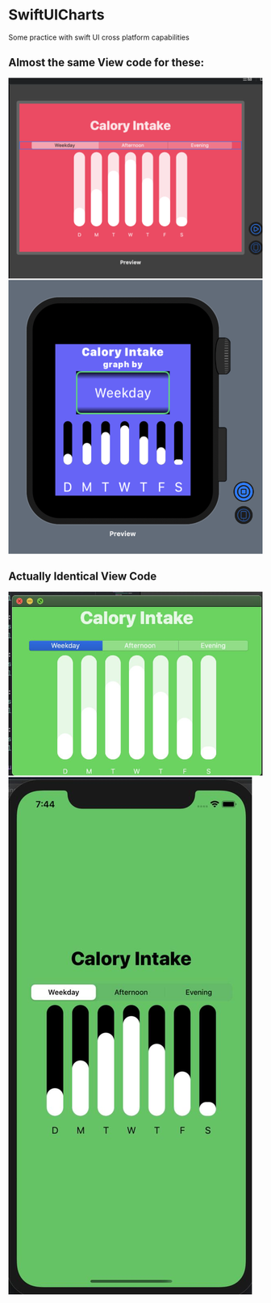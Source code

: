 # SwiftUICharts
Some practice with swift UI cross platform capabilities

## Almost the same View code for these:
![image info](./description_images/mac02.png)
![image info](./description_images/watch01.png)

[comment]: <> (This is a comment, it will not be included)
## Actually Identical View Code
![image info](./description_images/mac01.jpg)
![image info](./description_images/iphone01.jpg)
